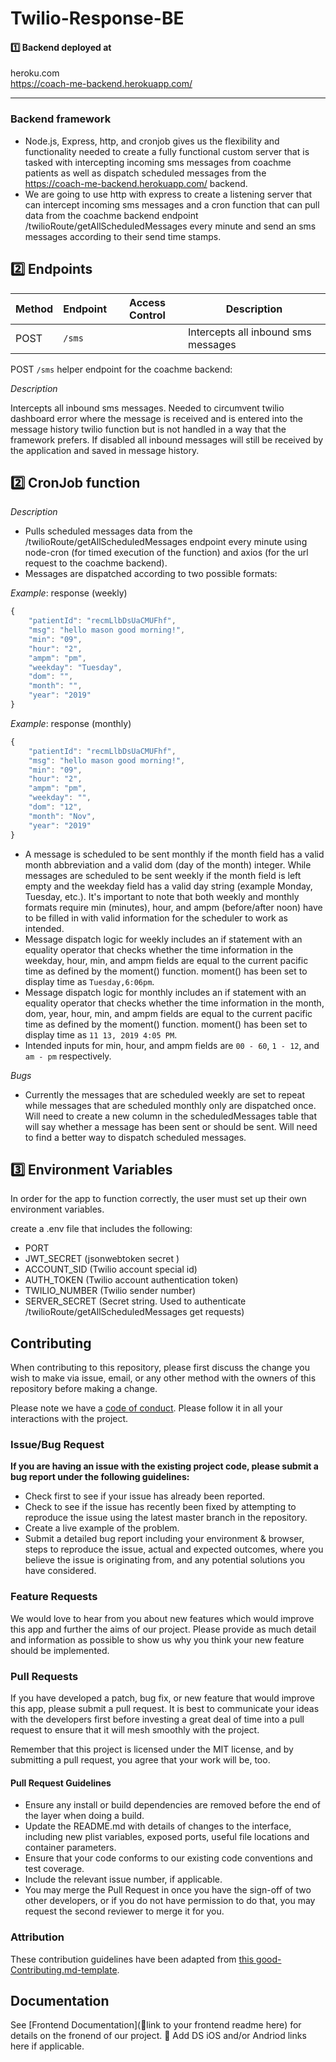 # Twilio-Response-BE

#### 1️⃣ Backend deployed at

heroku.com <br>
https://coach-me-backend.herokuapp.com/

---

### Backend framework

-   Node.js, Express, http, and cronjob gives us the flexibility and functionality needed to create a fully functional custom server that is tasked with intercepting incoming sms messages from coachme patients as well as dispatch scheduled messages from the https://coach-me-backend.herokuapp.com/ backend.
-   We are going to use http with express to create a listening server that can intercept incoming sms messages and a cron function that can pull data from the coachme backend endpoint /twilioRoute/getAllScheduledMessages every minute and send an sms messages according to their send time stamps.

## 2️⃣ Endpoints

| Method | Endpoint | Access Control | Description                         |
| ------ | -------- | -------------- | ----------------------------------- |
| POST   | `/sms`   |                | Intercepts all inbound sms messages |

POST `/sms` helper endpoint for the coachme backend:<br>

_Description_

Intercepts all inbound sms messages. Needed to circumvent twilio dashboard error where the message is received and is entered into the message history twilio function but is not handled in a way that the framework prefers. If disabled all inbound messages will still be received by the application and saved in message history.

## 2️⃣ CronJob function

_Description_

-   Pulls scheduled messages data from the /twilioRoute/getAllScheduledMessages endpoint every minute using node-cron (for timed execution of the function) and axios (for the url request to the coachme backend).
-   Messages are dispatched according to two possible formats:

_Example_: response (weekly)

```javascript
{
    "patientId": "recmLlbDsUaCMUFhf",
    "msg": "hello mason good morning!",
    "min": "09",
    "hour": "2",
    "ampm": "pm",
    "weekday": "Tuesday",
    "dom": "",
    "month": "",
    "year": "2019"
}
```

_Example_: response (monthly)

```javascript
{
    "patientId": "recmLlbDsUaCMUFhf",
    "msg": "hello mason good morning!",
    "min": "09",
    "hour": "2",
    "ampm": "pm",
    "weekday": "",
    "dom": "12",
    "month": "Nov",
    "year": "2019"
}
```

-   A message is scheduled to be sent monthly if the month field has a valid month abbreviation and a valid dom (day of the month) integer. While messages are scheduled to be sent weekly if the month field is left empty and the weekday field has a valid day string (example Monday, Tuesday, etc.). It's important to note that both weekly and monthly formats require min (minutes), hour, and ampm (before/after noon) have to be filled in with valid information for the scheduler to work as intended.
-   Message dispatch logic for weekly includes an if statement with an equality operator that checks whether the time information in the weekday, hour, min, and ampm fields are equal to the current pacific time as defined by the moment() function. moment() has been set to display time as `Tuesday,6:06pm`.
-   Message dispatch logic for monthly includes an if statement with an equality operator that checks whether the time information in the month, dom, year, hour, min, and ampm fields are equal to the current pacific time as defined by the moment() function. moment() has been set to display time as `11 13, 2019 4:05 PM`.
-   Intended inputs for min, hour, and ampm fields are `00 - 60`, `1 - 12`, and `am - pm` respectively.

_Bugs_

-   Currently the messages that are scheduled weekly are set to repeat while messages that are scheduled monthly only are dispatched once. Will need to create a new column in the scheduledMessages table that will say whether a message has been sent or should be sent. Will need to find a better way to dispatch scheduled messages.

## 3️⃣ Environment Variables

In order for the app to function correctly, the user must set up their own environment variables.

create a .env file that includes the following:

-   PORT
-   JWT_SECRET (jsonwebtoken secret )
-   ACCOUNT_SID (Twilio account special id)
-   AUTH_TOKEN (Twilio account authentication token)
-   TWILIO_NUMBER (Twilio sender number)
-   SERVER_SECRET (Secret string. Used to authenticate /twilioRoute/getAllScheduledMessages get requests)

## Contributing

When contributing to this repository, please first discuss the change you wish to make via issue, email, or any other method with the owners of this repository before making a change.

Please note we have a [code of conduct](./code_of_conduct.md). Please follow it in all your interactions with the project.

### Issue/Bug Request

**If you are having an issue with the existing project code, please submit a bug report under the following guidelines:**

-   Check first to see if your issue has already been reported.
-   Check to see if the issue has recently been fixed by attempting to reproduce the issue using the latest master branch in the repository.
-   Create a live example of the problem.
-   Submit a detailed bug report including your environment & browser, steps to reproduce the issue, actual and expected outcomes, where you believe the issue is originating from, and any potential solutions you have considered.

### Feature Requests

We would love to hear from you about new features which would improve this app and further the aims of our project. Please provide as much detail and information as possible to show us why you think your new feature should be implemented.

### Pull Requests

If you have developed a patch, bug fix, or new feature that would improve this app, please submit a pull request. It is best to communicate your ideas with the developers first before investing a great deal of time into a pull request to ensure that it will mesh smoothly with the project.

Remember that this project is licensed under the MIT license, and by submitting a pull request, you agree that your work will be, too.

#### Pull Request Guidelines

-   Ensure any install or build dependencies are removed before the end of the layer when doing a build.
-   Update the README.md with details of changes to the interface, including new plist variables, exposed ports, useful file locations and container parameters.
-   Ensure that your code conforms to our existing code conventions and test coverage.
-   Include the relevant issue number, if applicable.
-   You may merge the Pull Request in once you have the sign-off of two other developers, or if you do not have permission to do that, you may request the second reviewer to merge it for you.

### Attribution

These contribution guidelines have been adapted from [this good-Contributing.md-template](https://gist.github.com/PurpleBooth/b24679402957c63ec426).

## Documentation

See [Frontend Documentation](🚫link to your frontend readme here) for details on the fronend of our project.
🚫 Add DS iOS and/or Andriod links here if applicable.
